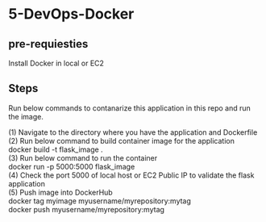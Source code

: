 # 5-DevOps-Docker  

## pre-requiesties
Install Docker in local or EC2

## Steps
Run below commands to contanarize this application in this repo and run the image.

(1) Navigate to the directory where you have the application and Dockerfile  
(2) Run below command to build container image for the application  
      docker build -t flask_image .  
(3) Run below command to run the container  
      docker run -p 5000:5000 flask_image  
(4) Check the port 5000 of local host or EC2 Public IP to validate the flask application  
(5) Push image into DockerHub  
      docker tag myimage myusername/myrepository:mytag  
      docker push myusername/myrepository:mytag

